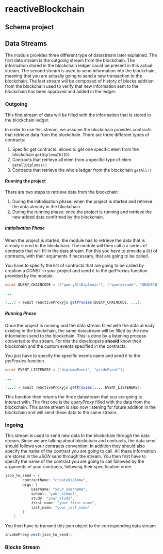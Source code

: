 # reactiveBlockchain

## Schema project

## Data Streams
The module provides three different type of datastream later explained. The first data stream is the outgoing stream from the blockchain. The information stored in the blockchain ledger could be present in this actual stream. The second stream is used to send information into the blockchain, meaning that you are actually going to send a new transaction to the blockchain. The last stream will be composed of history of blocks addition from the blockchain used to verify that new information sent to the blockchain has been approved and added in the ledger.

### Outgoing
This first stream of data will be filled with the information that is stored in the blockchain ledger. 

In order to use this stream, we assume the blockchain provides contracts that retrieve data from the blockchain. There are three different types of contracts:
1. Specific get contracts: allows to get one specific elem from the blockchain `getDiplomaID(ID)`
2. Contracts that retrieve all elem from a specific type of elem `getAllDiplomas()`
3. Contracts that retrieve the whole ledger from the blockchain `getAll()`

#### Running the project
There are two steps to retrieve data from the blockchain:
1. During the initialisation phase: when the project is started and retrieve the data already in the blockchain.
2. During the running phase: once the project is running and retrieve the new added data confirmed by the blockchain.

##### Initialisation Phase
When the project is started, the module has to retrieve the data that is already stored in the blockchain. The module will then call a a series of contracts that will fill in the data stream. For this you have to provide a *list* of contracts, with their arguments if necessary, that are going to be called. 

You have to specify the list of contracts that are going to be called by creation a *CONST* in your project and send it to the *getProxies* function provided by the module. 

```java
const QUERY_CHAINCODE = [["queryAllDiplomas"], ["queryGrade", "GRADE10"], ["queryGrade", "GRADE56"]];

...

[...] = await reactiveProxyjs.getProxies(QUERY_CHAINCODE, ...);

```

##### Running Phase
Once the project is running and the data stream filled with the data already existing in the blockchain, the same datastream will be filled by the new information send to the blockchain. This is done by a listening process converted to the stream. For this the developpers **should** know their blockchain and the custom events specified in the contracts.

You just have to specify the specific events name and send it to the *getProxies* function.

```java
const EVENT_LISTENERS = ["diplomaEvent", "gradeEvent"];

...

[...] = await reactiveProxyjs.getProxies(..., EVENT_LISTENERS);

```

This function then returns the three datastream that you are going to interact with. The first one is the *queryProxy* filled with the data from the blockchain. This same stream is also now listening for future addition in the blockchain and will send these data to the same stream.

### Ingoing
This stream is used to send new data to the blockchain through the data stream. Since we are talking about blockchain and contracts, the data send should follows your contracts convention. In addition they should also specify the name of the contract you are going to call. All these information are stored in the *JSON* send through the stream. You then first have to specify the name of the contract you are going to call followed by the arguments of your contracts, following their specification order.

```java
json_to_send = {
        contractName: "createDiploma",
        args: {
            username: "your_username",
            school: "your_school",
            study: "your_study",
            first_name: "your_first_name",
            last_name: "your_last_name"
        }
    }
```

You then have to transmit this json object to the corresponding data stream
```java
invokeProxy.next(json_to_send);
```

### Blocks Stream
